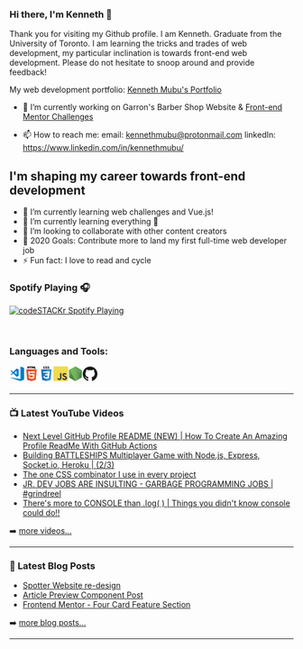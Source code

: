 ### Hi there, I'm Kenneth 👋

Thank you for visiting my Github profile. I am Kenneth. Graduate from the University of Toronto.
I am learning the tricks and trades of web development, my particular inclination is towards front-end web development. Please do not hesitate to snoop around and provide feedback!

My web development portfolio: <a href="https://kennethius.github.io/Kenneth_Mubu_Portfolio/">Kenneth Mubu's Portfolio</a>

- 🔭 I’m currently working on Garron's Barber Shop Website & <a href="https://www.frontendmentor.io/profile/Kennethius">Front-end Mentor Challenges</a>

- 📫 How to reach me: 
      email: kennethmubu@protonmail.com
      linkedIn: https://www.linkedin.com/in/kennethmubu/

## I'm shaping my career towards front-end development

- 🌱 I’m currently learning web challenges and Vue.js!
- 🌱 I’m currently learning everything 🤣
- 👯 I’m looking to collaborate with other content creators
- 🥅 2020 Goals: Contribute more to land my first full-time web developer job
- ⚡ Fun fact: I love to read and cycle

### Spotify Playing 🎧
[<img src="https://now-playing-codestackr.vercel.app/api/spotify-playing" alt="codeSTACKr Spotify Playing" width="350" />](https://open.spotify.com/user/andromanonthemoon?si=2PCELzL9RMC_Uo6iJ0GSmQ)

<br />

### Languages and Tools:

<img align="left" alt="Visual Studio Code" width="26px" src="https://raw.githubusercontent.com/github/explore/80688e429a7d4ef2fca1e82350fe8e3517d3494d/topics/visual-studio-code/visual-studio-code.png" />

<img align="left" alt="HTML5" width="26px" src="https://raw.githubusercontent.com/github/explore/80688e429a7d4ef2fca1e82350fe8e3517d3494d/topics/html/html.png" />

<img align="left" alt="CSS3" width="26px" src="https://raw.githubusercontent.com/github/explore/80688e429a7d4ef2fca1e82350fe8e3517d3494d/topics/css/css.png" />

<img align="left" alt="JavaScript" width="26px" src="https://raw.githubusercontent.com/github/explore/80688e429a7d4ef2fca1e82350fe8e3517d3494d/topics/javascript/javascript.png" />

<img align="left" alt="Node.js" width="26px" src="https://raw.githubusercontent.com/github/explore/80688e429a7d4ef2fca1e82350fe8e3517d3494d/topics/nodejs/nodejs.png" />

<img align="left" alt="GitHub" width="26px" src="https://raw.githubusercontent.com/github/explore/78df643247d429f6cc873026c0622819ad797942/topics/github/github.png" />


<br />
<br />

---

### 📺 Latest YouTube Videos

<!-- YOUTUBE:START -->
- [Next Level GitHub Profile README (NEW) | How To Create An Amazing Profile ReadMe With GitHub Actions](https://www.youtube.com/watch?v=ECuqb5Tv9qI)
- [Building BATTLESHIPS Multiplayer Game with Node.js, Express, Socket.io, Heroku | (2/3)](https://www.youtube.com/watch?v=TpAwggQJPUQ)
- [The one CSS combinator I use in every project](https://www.youtube.com/watch?v=cuEHx9DoWI4)
- [JR. DEV JOBS ARE INSULTING - GARBAGE PROGRAMMING JOBS | #grindreel](https://www.youtube.com/watch?v=9-Ri-ezukBI)
- [There's more to CONSOLE than .log( ) | Things you didn't know console could do!!](https://www.youtube.com/watch?v=_-bHhEGcDiQ)
<!-- YOUTUBE:END -->

➡️ [more videos...](https://www.youtube.com/watch?v=1toVDr9dYbM)

---

### 📕 Latest Blog Posts

<!-- BLOG-POST-LIST:START -->
- [Spotter Website re-design](https://kennethmubusblog.tumblr.com/post/612237780588937216/spotter-website-redesign)
- [Article Preview Component Post](https://kennethmubusblog.tumblr.com/post/625721744293068800/frontend-mentor-article-preview-component-coding)
- [Frontend Mentor - Four Card Feature Section](https://kennethmubusblog.tumblr.com/post/625721857324269568/frontend-mentor-four-card-feature-section-coding)
<!-- BLOG-POST-LIST:END -->

➡️ [more blog posts...](https://kennethmubusblog.tumblr.com/post/179162353025/sky-replacement-2018-gimp-kennethmsportfolio)

---
